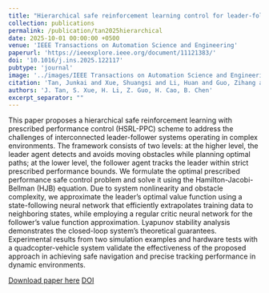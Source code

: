 ```yaml
---
title: "Hierarchical safe reinforcement learning control for leader-follower systems with prescribed performance"
collection: publications
permalink: /publication/tan2025hierarchical
date: 2025-10-01 00:00:00 +0500
venue: 'IEEE Transactions on Automation Science and Engineering'
paperurl: 'https://ieeexplore.ieee.org/document/11121383/'
doi: '10.1016/j.ins.2025.122117'
pubtype: 'journal'
image: '../images/IEEE Transactions on Automation Science and Engineering.jpg'
citation: 'Tan, Junkai and Xue, Shuangsi and Li, Huan and Guo, Zihang and Cao, Hui and Chen, Badong (2025). Hierarchical safe reinforcement learning control for leader-follower systems with prescribed performance. IEEE Transactions on Automation Science and Engineering.'
authors: 'J. Tan, S. Xue, H. Li, Z. Guo, H. Cao, B. Chen'
excerpt_separator: ""
---
```

This paper proposes a hierarchical safe reinforcement learning with prescribed performance control (HSRL-PPC) scheme to address the challenges of interconnected leader-follower systems operating in complex environments. The framework consists of two levels: at the higher level, the leader agent detects and avoids moving obstacles while planning optimal paths; at the lower level, the follower agent tracks the leader within strict prescribed performance bounds. We formulate the optimal prescribed performance safe control problem and solve it using the Hamilton-Jacobi-Bellman (HJB) equation. Due to system nonlinearity and obstacle complexity, we approximate the leader’s optimal value function using a state-following neural network that efficiently extrapolates training data to neighboring states, while employing a regular critic neural network for the follower’s value function approximation. Lyapunov stability analysis demonstrates the closed-loop system’s theoretical guarantees. Experimental results from two simulation examples and hardware tests with a quadcopter-vehicle system validate the effectiveness of the proposed approach in achieving safe navigation and precise tracking performance in dynamic environments.

[Download paper here](https://ieeexplore.ieee.org/document/11121383/)
[DOI](10.1109/TASE.2025.3596912)